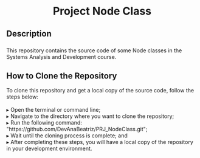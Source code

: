 <h1 align="center">Project Node Class</h1>

###

<h2 align="left">Description</h2>

###

<p align="left">This repository contains the source code of some Node classes in the Systems Analysis and Development course.</p>

<h2 align="left">How to Clone the Repository</h2>

<p align="left">To clone this repository and get a local copy of the source code, follow the steps below:<br><br>▸ Open the terminal or command line;<br>▸ Navigate to the directory where you want to clone the repository;<br>▸ Run the following command: "https://github.com/DevAnaBeatriz/PRJ_NodeClass.git";<br>▸ Wait until the cloning process is complete; and<br>▸ After completing these steps, you will have a local copy of the repository in your development environment.</p>
